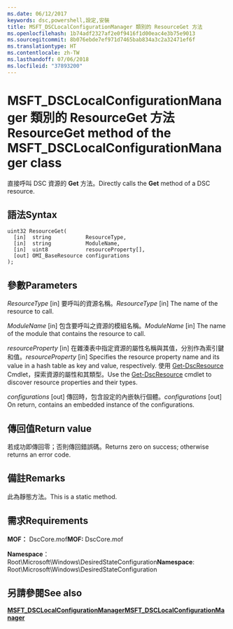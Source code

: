 ```yaml
---
ms.date: 06/12/2017
keywords: dsc,powershell,設定,安裝
title: MSFT_DSCLocalConfigurationManager 類別的 ResourceGet 方法
ms.openlocfilehash: 1b74adf2327af2e0f9416f1d00eac4e3b75e9013
ms.sourcegitcommit: 8b076ebde7ef971d7465bab834a3c2a32471ef6f
ms.translationtype: HT
ms.contentlocale: zh-TW
ms.lasthandoff: 07/06/2018
ms.locfileid: "37893200"
---
```

# <a name="resourceget-method-of-the-msftdsclocalconfigurationmanager-class"></a><span data-ttu-id="e9887-103">MSFT_DSCLocalConfigurationManager 類別的 ResourceGet 方法</span><span class="sxs-lookup"><span data-stu-id="e9887-103">ResourceGet method of the MSFT_DSCLocalConfigurationManager class</span></span>

<span data-ttu-id="e9887-104">直接呼叫 DSC 資源的 **Get** 方法。</span><span class="sxs-lookup"><span data-stu-id="e9887-104">Directly calls the **Get** method of a DSC resource.</span></span>

## <a name="syntax"></a><span data-ttu-id="e9887-105">語法</span><span class="sxs-lookup"><span data-stu-id="e9887-105">Syntax</span></span>

```mof
uint32 ResourceGet(
  [in]  string           ResourceType,
  [in]  string           ModuleName,
  [in]  uint8            resourceProperty[],
  [out] OMI_BaseResource configurations
);
```

## <a name="parameters"></a><span data-ttu-id="e9887-106">參數</span><span class="sxs-lookup"><span data-stu-id="e9887-106">Parameters</span></span>

<span data-ttu-id="e9887-107">*ResourceType* \[in\] 要呼叫的資源名稱。</span><span class="sxs-lookup"><span data-stu-id="e9887-107">*ResourceType* \[in\] The name of the resource to call.</span></span>

<span data-ttu-id="e9887-108">*ModuleName* \[in\] 包含要呼叫之資源的模組名稱。</span><span class="sxs-lookup"><span data-stu-id="e9887-108">*ModuleName* \[in\] The name of the module that contains the resource to call.</span></span>

<span data-ttu-id="e9887-109">*resourceProperty* \[in\] 在雜湊表中指定資源的屬性名稱與其值，分別作為索引鍵和值。</span><span class="sxs-lookup"><span data-stu-id="e9887-109">*resourceProperty* \[in\] Specifies the resource property name and its value in a hash table as key and value, respectively.</span></span> <span data-ttu-id="e9887-110">使用 [Get-DscResource](/powershell/module/PSDesiredStateConfiguration/Get-DscResource) Cmdlet，探索資源的屬性和其類型。</span><span class="sxs-lookup"><span data-stu-id="e9887-110">Use the [Get-DscResource](/powershell/module/PSDesiredStateConfiguration/Get-DscResource) cmdlet to discover resource properties and their types.</span></span>

<span data-ttu-id="e9887-111">*configurations* \[out\] 傳回時，包含設定的內嵌執行個體。</span><span class="sxs-lookup"><span data-stu-id="e9887-111">*configurations* \[out\] On return, contains an embedded instance of the configurations.</span></span>

## <a name="return-value"></a><span data-ttu-id="e9887-112">傳回值</span><span class="sxs-lookup"><span data-stu-id="e9887-112">Return value</span></span>

<span data-ttu-id="e9887-113">若成功即傳回零；否則傳回錯誤碼。</span><span class="sxs-lookup"><span data-stu-id="e9887-113">Returns zero on success; otherwise returns an error code.</span></span>

## <a name="remarks"></a><span data-ttu-id="e9887-114">備註</span><span class="sxs-lookup"><span data-stu-id="e9887-114">Remarks</span></span>

<span data-ttu-id="e9887-115">此為靜態方法。</span><span class="sxs-lookup"><span data-stu-id="e9887-115">This is a static method.</span></span>

## <a name="requirements"></a><span data-ttu-id="e9887-116">需求</span><span class="sxs-lookup"><span data-stu-id="e9887-116">Requirements</span></span>

<span data-ttu-id="e9887-117">**MOF：** DscCore.mof</span><span class="sxs-lookup"><span data-stu-id="e9887-117">**MOF:** DscCore.mof</span></span>

<span data-ttu-id="e9887-118">**Namespace**：Root\Microsoft\Windows\DesiredStateConfiguration</span><span class="sxs-lookup"><span data-stu-id="e9887-118">**Namespace**: Root\Microsoft\Windows\DesiredStateConfiguration</span></span>

## <a name="see-also"></a><span data-ttu-id="e9887-119">另請參閱</span><span class="sxs-lookup"><span data-stu-id="e9887-119">See also</span></span>

[<span data-ttu-id="e9887-120">**MSFT_DSCLocalConfigurationManager**</span><span class="sxs-lookup"><span data-stu-id="e9887-120">**MSFT_DSCLocalConfigurationManager**</span></span>](msft-dsclocalconfigurationmanager.md)
